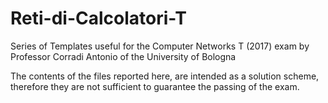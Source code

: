 # Reti-di-Calcolatori-T

Series of Templates useful for the Computer Networks T (2017) exam by Professor Corradi Antonio of the University of Bologna

The contents of the files reported here, are intended as a solution scheme, therefore they are not sufficient to guarantee the passing of the exam.
